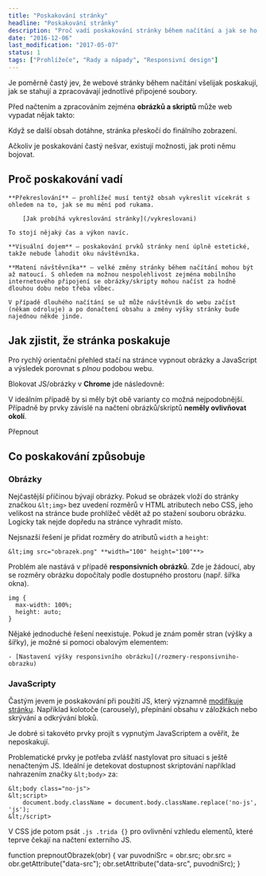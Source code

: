 ```yaml
---
title: "Poskakování stránky"
headline: "Poskakování stránky"
description: "Proč vadí poskakování stránky během načítání a jak se ho zbavit."
date: "2016-12-06"
last_modification: "2017-05-07"
status: 1
tags: ["Prohlížeče", "Rady a nápady", "Responsivní design"]
---
```


Je poměrně častý jev, že webové stránky během načítání všelijak poskakují, jak se stahují a zpracovávají jednotlivé připojené soubory.

Před načtením a zpracováním zejména **obrázků a skriptů** může web vypadat nějak takto:

Když se další obsah dotáhne, stránka přeskočí do finálního zobrazení.

Ačkoliv je poskakování častý nešvar, existují možnosti, jak proti němu bojovat.

## Proč poskakování vadí

    **Překreslování** – prohlížeč musí tentýž obsah vykreslit vícekrát s ohledem na to, jak se mu mění pod rukama.

        [Jak probíhá vykreslování stránky](/vykreslovani)

    To stojí nějaký čas a výkon navíc.

    **Visuální dojem** – poskakování prvků stránky není úplně estetické, takže nebude lahodit oku návštěvníka.

    **Matení návštěvníka** – velké změny stránky během načítání mohou být až matoucí. S ohledem na možnou nespolehlivost zejména mobilního internetového připojení se obrázky/skripty mohou načíst za hodně dlouhou dobu nebo třeba vůbec.

    V případě dlouhého načítání se už může návštěvník do webu začíst (někam odroluje) a po donačtení obsahu a změny výšky stránky bude najednou někde jinde.

## Jak zjistit, že stránka poskakuje

Pro rychlý orientační přehled stačí na stránce vypnout obrázky a JavaScript a výsledek porovnat s *plnou* podobou webu.

Blokovat JS/obrázky v **Chrome** jde následovně:

V ideálním případě by si měly být obě varianty co možná nejpodobnější. Případně by prvky závislé na načtení obrázků/skriptů **neměly ovlivňovat okolí**.

Přepnout

## Co poskakování způsobuje

### Obrázky

Nejčastější příčinou bývají obrázky. Pokud se obrázek vloží do stránky značkou `&lt;img>` bez uvedení rozměrů v HTML atributech nebo CSS, jeho velikost na stránce bude prohlížeč vědět až po stažení souboru obrázku. Logicky tak nejde dopředu na stránce vyhradit místo.

Nejsnazší řešení je přidat rozměry do atributů `width` a `height`:

```
&lt;img src="obrazek.png" **width="100" height="100"**>
```

Problém ale nastává v případě **responsivních obrázků**. Zde je žádoucí, aby se rozměry obrázku dopočítaly podle dostupného prostoru (např. šířka okna).

```
img {
  max-width: 100%;
  height: auto;
}
```

Nějaké jednoduché řešení neexistuje. Pokud je znám poměr stran (výšky a šířky), je možné si pomoci obalovým elementem:

    - [Nastavení výšky responsivního obrázku](/rozmery-responsivniho-obrazku)

### JavaScripty

Častým jevem je poskakování při použití JS, který významně [modifikuje stránku](/prepinani-vzhledu#). Například kolotoče (carousely), přepínání obsahu v záložkách nebo skrývání a odkrývání bloků.

Je dobré si takovéto prvky projít s vypnutým JavaScriptem a ověřit, že neposkakují.

Problematické prvky je potřeba zvlášť nastylovat pro situaci s ještě nenačteným JS. Ideální je detekovat dostupnost skriptování například nahrazením značky `&lt;body>` za:

```
&lt;body class="no-js">
&lt;script>
    document.body.className = document.body.className.replace('no-js', 'js');
&lt;/script>
```

V CSS jde potom psát `.js .trida {}` pro ovlivnění vzhledu elementů, které teprve čekají na načtení externího JS.

  function prepnoutObrazek(obr) {
    var puvodniSrc = obr.src;
    obr.src = obr.getAttribute("data-src");
    obr.setAttribute("data-src", puvodniSrc);
  }